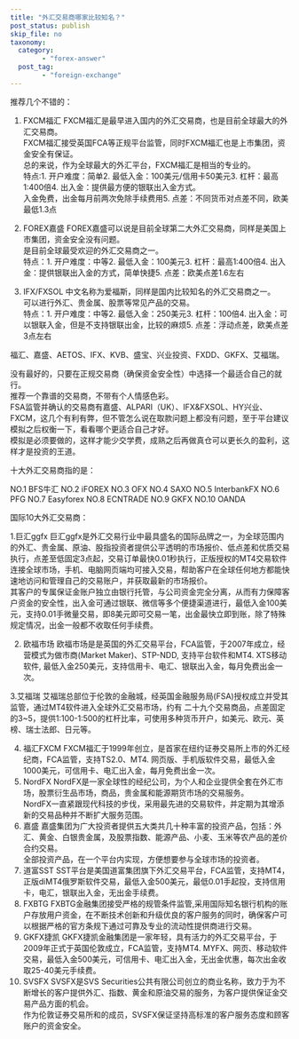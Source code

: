 ```yaml
---
title: "外汇交易商哪家比较知名？"
post_status: publish
skip_file: no
taxonomy:
  category:
        - "forex-answer"
  post_tag:
        - "foreign-exchange"
---
```


推荐几个不错的：

1. FXCM福汇 FXCM福汇是最早进入国内的外汇交易商，也是目前全球最大的外汇交易商。  
    FXCM福汇接受英国FCA等正规平台监管，同时FXCM福汇也是上市集团，资金安全有保证。  
    总的来说，作为全球最大的外汇平台，FXCM福汇是相当的专业的。  
    特点:1. 开户难度：简单2. 最低入金：100美元/信用卡50美元3. 杠杆：最高1:400倍4. 出入金：提供最方便的银联出入金方式。  
    入金免费，出金每月前两次免除手续费用5. 点差：不同货币对点差不同，欧美最低1.3点
    
2. FOREX嘉盛 FOREX嘉盛可以说是目前全球第二大外汇交易商，同样是美国上市集团，资金安全没有问题。  
    是目前全球最受欢迎的外汇交易商之一。  
    特点：1. 开户难度：中等2. 最低入金：100美元3. 杠杆：最高1:400倍4. 出入金：提供银联出入金的方式，简单快捷5. 点差：欧美点差1.6左右
    
3. IFX/FXSOL 中文名称为爱福斯，同样是国内比较知名的外汇交易商之一。  
    可以进行外汇、贵金属、股票等常见产品的交易。  
    特点：1. 开户难度：中等2. 最低入金：250美元3. 杠杆：100倍4. 出入金：可以银联入金，但是不支持银联出金，比较的麻烦5. 点差：浮动点差，欧美点差3点左右
    

福汇、嘉盛、AETOS、IFX、KVB、盛宝、兴业投资、FXDD、GKFX、艾福瑞。

没有最好的，只要在正规交易商（确保资金安全性）中选择一个最适合自己的就行。  
推荐一个靠谱的交易商，不带有个人情感色彩。  
FSA监管并确认的交易商有嘉盛、ALPARI（UK）、IFX&FXSOL、HY兴业、FXCM，这几个有利有弊，但不管怎么说在取款问题上都没有问题，至于平台建议模拟之后权衡一下，看看哪个更适合自己才好。  
模拟是必须要做的，这样才能少交学费，成熟之后再做真仓可以更长久的盈利，这样才是投资的王道。

十大外汇交易商指的是：

NO.1 BFS牛汇 NO.2 iFOREX NO.3 OFX NO.4 SAXO NO.5 InterbankFX NO.6 PFG NO.7 Easyforex NO.8 ECNTRADE NO.9 GKFX NO.10 OANDA

国际10大外汇交易商：

1.巨汇ggfx 巨汇ggfx是外汇交易行业中最具盛名的国际品牌之一，为全球范围内的外汇、贵金属、原油、股指投资者提供公平透明的市场报价、低点差和优质交易执行，点差至低固定3点起，交易订单最快0.01秒执行，正版授权的MT4交易软件连接全球市场，手机、电脑网页端均可接入交易，帮助客户在全球任何地方都能快速地访问和管理自己的交易账户，并获取最新的市场报价。  
其客户的专属保证金账户独立由银行托管，与公司资金完全分离，从而有力保障客户资金的安全性，出入金可通过银联、微信等多个便捷渠道进行，最低入金100美元，支持0.01手微量交易，即8美元即可交易一笔，出金最快立即到账，除了特殊规定情况，出金一般都不收取任何手续费。

2. 欧福市场 欧福市场是是英国的外汇交易平台，FCA监管，于2007年成立，经营模式为做市商(Market Maker)、STP-NDD, 支持平台软件和MT4. XTS移动软件, 最低入金250美元，支持信用卡、电汇、银联出入金，每月免费出金一次。

3.艾福瑞 艾福瑞总部位于伦敦的金融城，经英国金融服务局(FSA)授权成立并受其监管，通过MT4软件进入全球外汇交易市场，约有 二十九个交易商品，点差固定的3~5，提供1:100-1:500的杠杆比率，可使用多种货币开户，如美元、欧元、英榜、瑞士法郎、日元等。

4. 福汇FXCM FXCM福汇于1999年创立，是首家在纽约证券交易所上市的外汇经纪商，FCA监管，支持TS2.0、MT4. 网页版、手机版软件交易，最低入金1000美元，可信用卡、电汇出入金，每月免费出金一次。
5. NordFX NordFX是一家全球性的经纪公司，为个人和企业提供全套在外汇市场，股票衍生品市场，商品，贵金属和能源期货市场的交易服务。  
    NordFX一直紧跟现代科技的步伐，采用最先进的交易软件，并定期为其增添新的交易品种并不断扩大服务范围。
6. 嘉盛 嘉盛集团为广大投资者提供五大类共几十种丰富的投资产品，包括：外汇、黄金、白银贵金属，及股票指数、能源产品、小麦、玉米等农产品的差价合约交易。  
    全部投资产品，在一个平台内实现，方便想要参与全球市场的投资者。
7. 道富SST SST平台是美国道富集团旗下外汇交易平台，FCA监管，支持MT4，正版diMT4俄罗斯软件交易，最低入金500美元，最低0.01手起投，支持信用卡，电汇，银联出入金，无出金手续费。
8. FXBTG FXBTG金融集团接受严格的规管条件监管,采用国际知名银行机构的账户存放用户资金，在不断技术创新和升级优良的客户服务的同时，确保客户可以根据严格的官方条规下通过可靠及专业的流动性提供商进行交易。
9. GKFX捷凯 GKFX捷凯金融集团是一家年轻，具有活力的外汇交易平台，于2009年正式于英国伦敦成立，FCA监管，支持MT4. MYFX、网页、移动软件交易，最低入金500美元，可信用卡、电汇出入金，无出金优惠，每次出金收取25-40美元手续费。
10. SVSFX SVSFX是SVS Securities公共有限公司创立的商业名称，致力于为不断增长的客户提供外汇、指数、黄金和原油交易的服务，为客户提供保证金交易产品方面的机会。  
    作为伦敦证券交易所和的成员，SVSFX保证坚持高标准的客户服务态度和顾客账户的资金安全。
